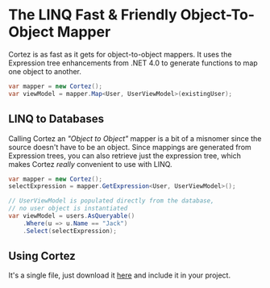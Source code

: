 The LINQ Fast & Friendly Object-To-Object Mapper
================================================

Cortez is as fast as it gets for object-to-object mappers. It uses the
Expression tree enhancements from .NET 4.0 to generate functions 
to map one object to another.

```csharp
var mapper = new Cortez();
var viewModel = mapper.Map<User, UserViewModel>(existingUser);
```

LINQ to Databases
-----------------

Calling Cortez an _"Object to Object"_ mapper is a bit of a misnomer since
the source doesn't have to be an object. Since mappings are generated from
Expression trees, you can also retrieve just the expression tree, which 
makes Cortez _really_ convenient to use with LINQ.

```csharp
var mapper = new Cortez();
selectExpression = mapper.GetExpression<User, UserViewModel>();

// UserViewModel is populated directly from the database, 
// no user object is instantiated
var viewModel = users.AsQueryable()
    .Where(u => u.Name == "Jack")
    .Select(selectExpression);
```

Using Cortez
------------

It's a single file, just download it [here][1] and include it in your
project.

 [1]: https://github.com/tkellogg/Cortez/blob/master/Cortez/Cortez.cs
